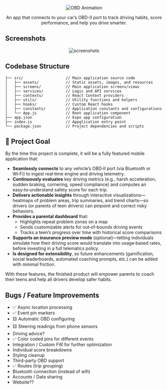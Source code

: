 <p align="center">
  <img src="https://i.imgur.com/dv4dWZa.gif" alt="OBD Animation" />
</p>

<p align="center">
  An app that connects to your car’s OBD-II port to track driving habits, score performance, and help you drive smarter.
</p>

## Screenshots

<p align="center">
  <img src="https://i.postimg.cc/Y9qQVG3j/Flux-Screenshots.png" alt="screenshots" />
</p>

## Codebase Structure

```
├── src/                   // Main application source code
│   ├── assets/            // Static assets, images, and resources
│   ├── screens/           // Main application screens/views
│   ├── services/          // Logic and API services
│   ├── contexts/          // React Context providers
│   ├── utils/             // Utility functions and helpers
│   ├── hooks/             // Custom React hooks
│   ├── constants/         // Application constants and configurations
│   └── App.js             // Root application component
├── app.json               // Expo app configuration
├── index.js               // Appglication entry point
└── package.json           // Project dependencies and scripts
```

## 🎯 Project Goal

By the time this project is complete, it will be a fully featured mobile application that:

- **Seamlessly connects** to any vehicle’s OBD‑II port (via Bluetooth or Wi‑Fi) to ingest real‑time engine and driving telemetry.
- **Continuously evaluates** key driving metrics (e.g., harsh acceleration, sudden braking, cornering, speed compliance) and computes an easy‑to‑understand safety score for each trip.
- **Delivers actionable insights** through interactive visualizations—heatmaps of problem areas, trip summaries, and trend charts—so drivers (or parents of teen drivers) can pinpoint and correct risky behaviors.
- **Provides a parental dashboard** that:
  - Highlights repeat problem zones on a map
  - Sends customizable alerts for out‑of‑bounds driving events
  - Tracks a teen’s progress over time with historical score comparisons
- **Supports an insurance preview mode** (optional)—letting individuals simulate how their driving score would translate into usage‑based rates, before investing in a full telematics policy.
- **Is designed for extensibility**, so future enhancements (gamification, social leaderboards, automated coaching prompts, etc.) can be added with minimal friction.

With these features, the finished product will empower parents to coach their teens and help all drivers develop safer habits.

## Bugs / Feature Improvements

- ✅ Async location processing
- ✅ Event pin markers
- 🟨 Automatic OBD configuring
- 🟨 Steering readings from phone sensors
- Driving advice?
- ✅ Color coded pins for different events
- Integration / Custom FW for further optimization
- Individual score breakdowns
- Styling cleanup
- Third-party OBD support
- ✅ Routes (trip grouping)
- Bluetooth connection (instead of wifi)
- Accounts / Data sharing
- Website??
